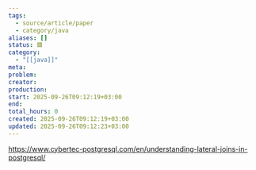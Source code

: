 ```yaml
---
tags:
  - source/article/paper
  - category/java
aliases: []
status: 🟥
category:
  - "[[java]]"
meta: 
problem: 
creator: 
production: 
start: 2025-09-26T09:12:19+03:00
end: 
total_hours: 0
created: 2025-09-26T09:12:19+03:00
updated: 2025-09-26T09:12:23+03:00
---
```


https://www.cybertec-postgresql.com/en/understanding-lateral-joins-in-postgresql/
